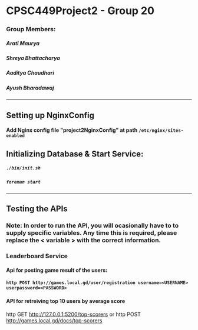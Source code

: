 # CPSC449Project2 - Group 20

### Group Members:
##### Arati Maurya
##### Shreya Bhattacharya
##### Aaditya Chaudhari
##### Ayush Bharadawaj

---
## **Setting up NginxConfig**
#### Add Nginx config file "project2NginxConfig"  at path `/etc/nginx/sites-enabled`

## **Initializing Database & Start Service:**

##### `./bin/init.sh`
##### `foreman start`

---

## **Testing the APIs**
### Note: In order to run the API, you will ocasionally have to to supply specific variables. Any time this is required, please replace the < variable > with the correct information.

### **Leaderboard Service**

#### Api for posting game result of the users:
#### `http POST http://games.local.gd/user/registration username=<USERNAME> userpassword=<PASSWORD>`

#### API for retreiving top 10 users by average score
http GET http://127.0.0.1:5200/top-scorers
or
http POST http://games.local.gd/docs/top-scorers


